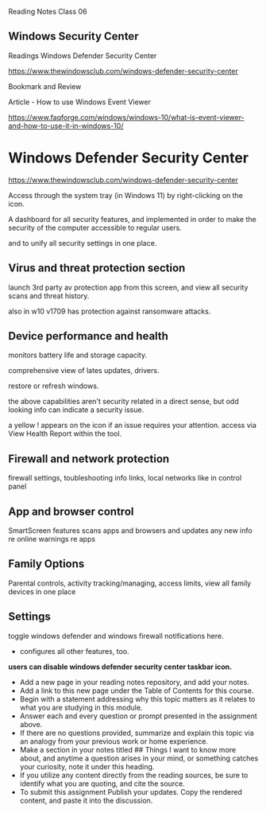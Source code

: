 Reading Notes
Class 06

## Windows Security Center


Readings
Windows Defender Security Center

https://www.thewindowsclub.com/windows-defender-security-center


Bookmark and Review

Article - How to use Windows Event Viewer

https://www.faqforge.com/windows/windows-10/what-is-event-viewer-and-how-to-use-it-in-windows-10/



# Windows Defender Security Center
https://www.thewindowsclub.com/windows-defender-security-center

Access through the system tray (in Windows 11) by right-clicking on the icon. 

A dashboard for all security features, and implemented in order to make the security of the computer accessible to regular users. 

and to unify all security settings in one place. 


## Virus and threat protection section
launch 3rd party av protection app from this screen, and view all security scans and threat history.

also in w10 v1709 has protection against ransomware attacks. 



## Device performance and health
monitors battery life and storage capacity. 

comprehensive view of lates updates, drivers.  

restore or refresh windows. 

the above capabilities aren't security related in a direct sense, but odd looking info can indicate a security issue. 

a yellow ! appears on the icon if an issue requires your attention. access via View Health Report within the tool. 


## Firewall and network protection

firewall settings, toubleshooting info links, local networks like in control panel


## App and browser control
SmartScreen features scans apps and browsers and updates any new info re online warnings re apps


## Family Options
Parental controls, activity tracking/managing, access limits, view all family devices in one place


## Settings
toggle windows defender and windows firewall notifications here. 

- configures all other features, too. 


**users can disable windows defender security center taskbar icon.** 


- Add a new page in your reading notes repository, and add your notes.
- Add a link to this new page under the Table of Contents for this course.
- Begin with a statement addressing why this topic matters as it relates to what you are studying in this module.
- Answer each and every question or prompt presented in the assignment above.
- If there are no questions provided, summarize and explain this topic via an analogy from your previous work or home experience.
- Make a section in your notes titled ## Things I want to know more about, and anytime a question arises in your mind, or something catches your curiosity, note it under this heading.
- If you utilize any content directly from the reading sources, be sure to identify what you are quoting, and cite the source.
- To submit this assignment
Publish your updates.
Copy the rendered content, and paste it into the discussion.